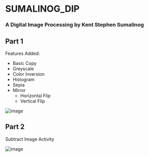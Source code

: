 # SUMALINOG_DIP
### A Digital Image Processing by Kent Stephen Sumalinog

## Part 1

Features Added:
* Basic Copy
* Greyscale
* Color Inversion
* Histogram
* Sepia
* Mirror
  * Horizontal Flip
  * Vertical Flip

![image](https://user-images.githubusercontent.com/95534475/205568415-e6b82c8d-ee67-49a9-8fa3-af7677ef3156.png)

## Part 2

Subtract Image Activity

![image](https://user-images.githubusercontent.com/95534475/205659742-07d63f44-1641-4529-b837-0daee6a50158.png)
